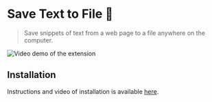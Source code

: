# Save Text to File :memo:

> Save snippets of text from a web page to a file anywhere on the computer.

![Video demo of the extension](demo.gif)


## Installation

Instructions and video of installation is available [here](doc/installation.md).
